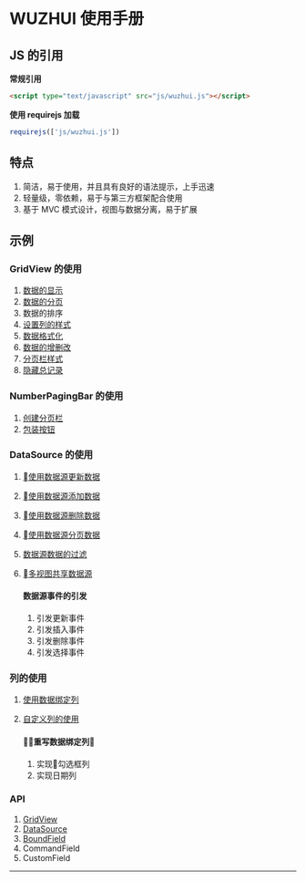 # WUZHUI 使用手册

## JS 的引用

**常规引用**

```html
<script type="text/javascript" src="js/wuzhui.js"></script>
```

**使用 requirejs 加载**

```js
requirejs(['js/wuzhui.js'])
```

## 特点

1. 简洁，易于使用，并且具有良好的语法提示，上手迅速
1. 轻量级，零依赖，易于与第三方框架配合使用
1. 基于 MVC 模式设计，视图与数据分离，易于扩展

## 示例

### GridView 的使用

1. [数据的显示](#gridView/data_read)
1. [数据的分页](#gridView/data_paging)
1. 数据的排序
1. [设置列的样式](#gridView/style)
1. [数据格式化](#gridView/data_format)
1. [数据的增删改](#gridView/data_adu)
1. [分页栏样式](#numberPagingBar/style)
1. [隐藏总记录](#numberPagingBar/hideTotal)

### NumberPagingBar 的使用

1. [创建分页栏](#numberPagingBar/createPagingBar)
1. [包装按钮](#numberPagingBar/buttonWrapper)

### DataSource 的使用

1. [使用数据源更新数据](#gridView/dsUpdate)
1. [使用数据源添加数据](#gridView/dsInsert)
1. [使用数据源删除数据](#gridView/dsDelete)
1. [使用数据源分页数据](#gridView/dsPaging)
1. [数据源数据的过滤](dataSource/filter)
1. [多视图共享数据源](#gridView/dsPaging)

    #### 数据源事件的引发

    1. 引发更新事件
    1. 引发插入事件
    1. 引发删除事件
    1. 引发选择事件

### 列的使用
1. [使用数据绑定列](#column/boundField)
1. [自定义列的使用]()

    #### 重写数据绑定列

    1. 实现勾选框列
    1. 实现日期列

### API

1. [GridView](#api/gridView)
1. [DataSource](#api/dataSource)
1. [BoundField](#api/boundField)
1. CommandField
1. CustomField

<hr/>





